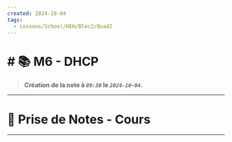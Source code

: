 ```yaml
---
created: 2024-10-04
tags:
  - Lessons/School/HEH/Bloc2/Quad2
---
```


# # 📚  M6 - DHCP
> **Création de la note à *`09:30`* le *`2024-10-04`.***
---

# 📝 Prise de Notes - Cours

---
